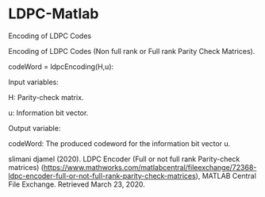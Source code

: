 # LDPC-Matlab

Encoding of LDPC Codes 

Encoding of LDPC Codes (Non full rank or Full rank Parity Check Matrices).

codeWord = ldpcEncoding(H,u):

Input variables:

H: Parity-check matrix.

u: Information bit vector.

Output variable:

codeWord: The produced codeword for the information bit vector u.

slimani djamel (2020). LDPC Encoder (Full or not full rank Parity-check matrices) (https://www.mathworks.com/matlabcentral/fileexchange/72368-ldpc-encoder-full-or-not-full-rank-parity-check-matrices), MATLAB Central File Exchange. Retrieved March 23, 2020.
